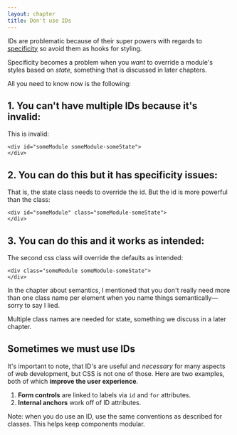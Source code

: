 ```yaml
---
layout: chapter
title: Don't use IDs
---
```


IDs are problematic because of their super powers with regards to [specificity](http://www.w3.org/TR/css3-selectors/#specificity) so avoid them as hooks for styling.

Specificity becomes a problem when you *want* to override a module's styles based on *state*, something that is discussed in later chapters.

All you need to know now is the following:

## 1. You can't have multiple IDs because it's invalid:

This is invalid:

	<div id="someModule someModule-someState">
	</div>

## 2. You can do this but it has specificity issues:

That is, the state class needs to override the id. But the id is more powerful than the class:

	<div id="someModule" class="someModule-someState">
	</div>

## 3. You can do this and it works as intended:

The second css class will override the defaults as intended:

	<div class="someModule someModule-someState">
	</div>

In the chapter about semantics, I mentioned that you don't really need more than one class name per element when you name things semantically&mdash;sorry to say I lied.

Multiple class names are needed for state, something we discuss in a later chapter.

## Sometimes we must use IDs

It's important to note, that ID's are useful and *necessary* for many aspects of web development, but CSS is not one of those. Here are two examples, both of which **improve the user experience**.

1. **Form controls** are linked to labels via `id` and `for` attributes.
2. **Internal anchors** work off of ID attributes.

Note: when you do use an ID, use the same conventions as described for classes. This helps keep components modular.
